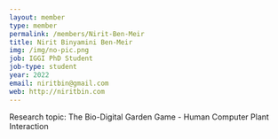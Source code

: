 ```yaml
---
layout: member
type: member
permalink: /members/Nirit-Ben-Meir
title: Nirit Binyamini Ben-Meir
img: /img/no-pic.png
job: IGGI PhD Student
job-type: student
year: 2022
email: niritbin@gmail.com
web: http://niritbin.com
---
```


Research topic: The Bio-Digital Garden Game - Human Computer Plant Interaction